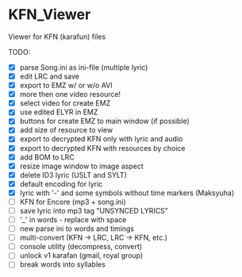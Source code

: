 # KFN_Viewer
Viewer for KFN (karafun) files

TODO:
- [x] parse Song.ini as ini-file (multiple lyric)
- [x] edit LRC and save
- [x] export to EMZ w/ or w/o AVI
- [x] more then one video resource!
- [x] select video for create EMZ
- [x] use edited ELYR in EMZ
- [x] buttons for create EMZ to main window (if possible)
- [x] add size of resource to view
- [x] export to decrypted KFN only with lyric and audio
- [x] export to decrypted KFN with resources by choice
- [x] add BOM to LRC
- [x] resize image window to image aspect
- [x] delete ID3 lyric (USLT and SYLT)
- [x] default encoding for lyric
- [x] lyric with '-' and some symbols without time markers (Maksyuha)
- [ ] KFN for Encore (mp3 + song.ini)
- [ ] save lyric into mp3 tag "UNSYNCED LYRICS"
- [ ] '_' in words - replace with space
- [ ] new parse ini to words and timings
- [ ] multi-convert (KFN -> LRC, LRC -> KFN, etc.)
- [ ] console utility (decompress, convert)
- [ ] unlock v1 karafan (gmail, royal group)
- [ ] break words into syllables
